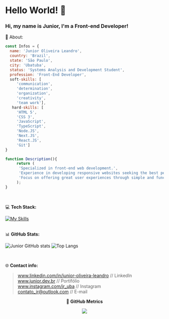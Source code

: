 # Hello World! 🚀
### Hi, my name is Junior, I'm a Front-end Developer!

👤 About:

 ``` javascript
const Infos = {
   name: 'Junior Oliveira Leandro',
   country: 'Brazil',
   state: 'São Paulo',
   city: 'Ubatuba',
   status: 'Systems Analysis and Development Student',
   profession: 'Front-End Developer',
   soft-skills: [
      'communication',
      'determination',
      'organization',
      'creativity',
      'team work'],
    hard-skills: [
      'HTML 5',
      'CSS 3',
      'JavaScript',
      'TypeScript',
      'Node.JS',
      'Next.JS',
      'React.JS',
      'Git']
}

function Description(){
      return (
       'Specialized in front-end web development.',
       'Experience in developing responsive websites seeking the best performance and user experience.',
       'Focus on offering great user experiences through simple and functional interfaces.'
      );
}
```
<br/>
 
💻 **Tech Stack:** <br/>

[![My Skills](https://skillicons.dev/icons?i=html,css,js,ts,nodejs,nextjs,react,angular,vite,git,github,vscode,vercel,figma,wordpress,ai,tailwind,styledcomponents&perline=9)](https://skillicons.dev)
 <br/> <br/>

📊 **GitHub Stats:** <br/>

![Junior GitHub stats](https://githubreadmejunior.vercel.app/api?username=junior-leandro&show_icons=true&theme=merko&rank_icon=github) 
![Top Langs](https://githubreadmejunior.vercel.app/api/top-langs/?username=junior-leandro&hide_progress=true&theme=merko)

<br/>
 
🌐 **Contact info:** <br/>

> www.linkedin.com/in/junior-oliveira-leandro // LinkedIn <br/>
> www.junior.dev.br // Portifólio <br/>
> www.instagram.com/jr_uba // Instagram <br/>
> contato_jr@outlook.com // E-mail



<div align='center'>
  
🎯 **GitHub Metrics**

<a height="140em" href="http://www.github.com/junior-leandro"><img src="https://github-readme-streak-stats.herokuapp.com/?user=junior-leandro&stroke=2ea043&background=171717&ring=3382ed&fire=ff6347&currStreakNum=0bd967&currStreakLabel=3382ed&sideNums=0bd967&sideLabels=3382ed&dates=0bd967&hide_border=true" /></a>
</div>
